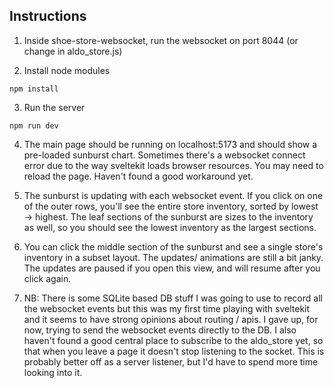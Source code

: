 

## Instructions

1. Inside shoe-store-websocket, run the websocket on port 8044 (or change in aldo_store.js)


2. Install node modules

```
npm install

```


3. Run the server

```
npm run dev

```


4. The main page should be running on localhost:5173 and should show a pre-loaded sunburst chart. Sometimes there's a websocket connect error due to the way sveltekit loads browser resources. You may need to reload the page. Haven't found a good workaround yet. 


5. The sunburst is updating with each websocket event. If you click on one of the outer rows, you'll see the entire store inventory, sorted by lowest -> highest. The leaf sections of the sunburst are sizes to the inventory as well, so you should see the lowest inventory as the largest sections. 

6. You can click the middle section of the sunburst and see a single store's inventory in a subset layout. The updates/ animations are still a bit janky. The updates are paused if you open this view, and will resume after you click again. 

7. NB: There is some SQLite based DB stuff I was going to use to record all the websocket events but this was my first time playing with sveltekit and it seems to have strong opinions about routing / apis. I gave up, for now, trying to send the websocket events directly to the DB. I also haven't found a good central place to 
subscribe to the aldo_store yet, so that when you leave a page it doesn't stop listening to the socket. This is probably better off as a server listener, but I'd have to spend more time looking into it. 









